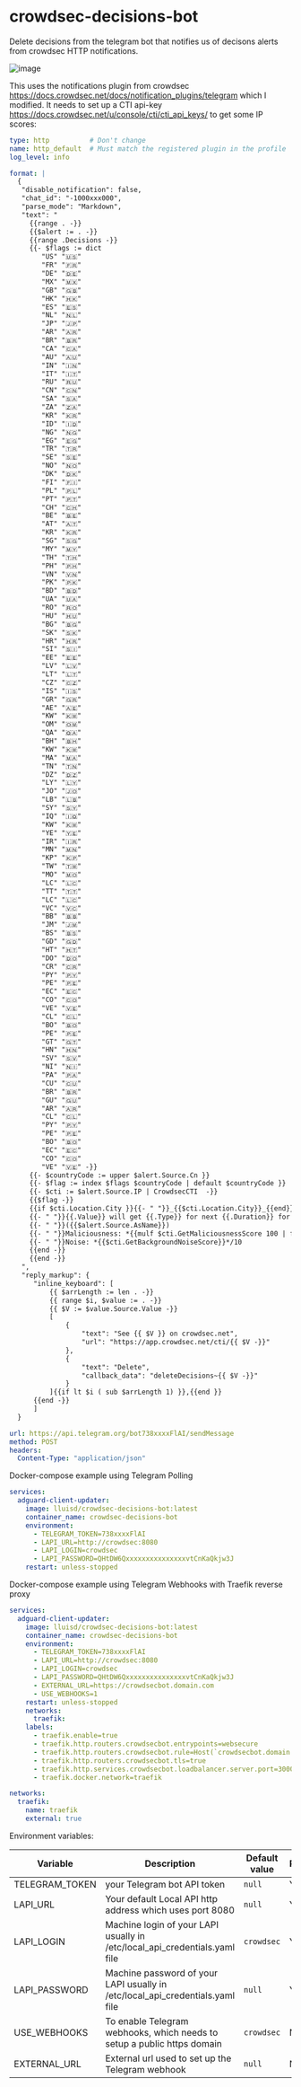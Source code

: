 # crowdsec-decisions-bot

Delete decisions from the telegram bot that notifies us of decisons alerts from crowdsec HTTP notifications. 

![image](https://github.com/user-attachments/assets/ab6d0eac-58a0-4cc4-8d6e-39dcf9e31814)

This uses the notifications plugin from crowdsec https://docs.crowdsec.net/docs/notification_plugins/telegram which I modified. It needs to set up a CTI api-key https://docs.crowdsec.net/u/console/cti/cti_api_keys/ to get some IP scores:

```yaml
type: http          # Don't change
name: http_default  # Must match the registered plugin in the profile
log_level: info

format: |
  {
   "disable_notification": false,
   "chat_id": "-1000xxx000", 
   "parse_mode": "Markdown",
   "text": "
     {{range . -}}  
     {{$alert := . -}}  
     {{range .Decisions -}}
     {{- $flags := dict 
        "US" "🇺🇸" 
        "FR" "🇫🇷" 
        "DE" "🇩🇪" 
        "MX" "🇲🇽" 
        "GB" "🇬🇧" 
        "HK" "🇭🇰" 
        "ES" "🇪🇸" 
        "NL" "🇳🇱" 
        "JP" "🇯🇵" 
        "AR" "🇦🇷" 
        "BR" "🇧🇷" 
        "CA" "🇨🇦" 
        "AU" "🇦🇺" 
        "IN" "🇮🇳" 
        "IT" "🇮🇹" 
        "RU" "🇷🇺" 
        "CN" "🇨🇳" 
        "SA" "🇸🇦" 
        "ZA" "🇿🇦" 
        "KR" "🇰🇷" 
        "ID" "🇮🇩" 
        "NG" "🇳🇬" 
        "EG" "🇪🇬" 
        "TR" "🇹🇷" 
        "SE" "🇸🇪" 
        "NO" "🇳🇴" 
        "DK" "🇩🇰" 
        "FI" "🇫🇮" 
        "PL" "🇵🇱" 
        "PT" "🇵🇹" 
        "CH" "🇨🇭" 
        "BE" "🇧🇪" 
        "AT" "🇦🇹" 
        "KR" "🇰🇷" 
        "SG" "🇸🇬" 
        "MY" "🇲🇾" 
        "TH" "🇹🇭" 
        "PH" "🇵🇭" 
        "VN" "🇻🇳" 
        "PK" "🇵🇰" 
        "BD" "🇧🇩" 
        "UA" "🇺🇦" 
        "RO" "🇷🇴" 
        "HU" "🇭🇺" 
        "BG" "🇧🇬" 
        "SK" "🇸🇰" 
        "HR" "🇭🇷" 
        "SI" "🇸🇮" 
        "EE" "🇪🇪" 
        "LV" "🇱🇻" 
        "LT" "🇱🇹" 
        "CZ" "🇨🇿" 
        "IS" "🇮🇸" 
        "GR" "🇬🇷" 
        "AE" "🇦🇪" 
        "KW" "🇰🇼" 
        "OM" "🇴🇲" 
        "QA" "🇶🇦" 
        "BH" "🇧🇭" 
        "KW" "🇰🇼" 
        "MA" "🇲🇦" 
        "TN" "🇹🇳" 
        "DZ" "🇩🇿" 
        "LY" "🇱🇾" 
        "JO" "🇯🇴" 
        "LB" "🇱🇧" 
        "SY" "🇸🇾" 
        "IQ" "🇮🇶" 
        "KW" "🇰🇼" 
        "YE" "🇾🇪" 
        "IR" "🇮🇷" 
        "MN" "🇲🇳" 
        "KP" "🇰🇵" 
        "TW" "🇹🇼" 
        "MO" "🇲🇴" 
        "LC" "🇱🇨" 
        "TT" "🇹🇹" 
        "LC" "🇱🇨" 
        "VC" "🇻🇨" 
        "BB" "🇧🇧" 
        "JM" "🇯🇲" 
        "BS" "🇧🇸" 
        "GD" "🇬🇩" 
        "HT" "🇭🇹" 
        "DO" "🇩🇴" 
        "CR" "🇨🇷" 
        "PY" "🇵🇾" 
        "PE" "🇵🇪" 
        "EC" "🇪🇨" 
        "CO" "🇨🇴" 
        "VE" "🇻🇪" 
        "CL" "🇨🇱" 
        "BO" "🇧🇴" 
        "PE" "🇵🇪" 
        "GT" "🇬🇹" 
        "HN" "🇭🇳" 
        "SV" "🇸🇻" 
        "NI" "🇳🇮" 
        "PA" "🇵🇦" 
        "CU" "🇨🇺" 
        "BR" "🇧🇷" 
        "GU" "🇬🇺" 
        "AR" "🇦🇷" 
        "CL" "🇨🇱" 
        "PY" "🇵🇾" 
        "PE" "🇵🇪" 
        "BO" "🇧🇴" 
        "EC" "🇪🇨" 
        "CO" "🇨🇴" 
        "VE" "🇻🇪" -}}
     {{- $countryCode := upper $alert.Source.Cn }}
     {{- $flag := index $flags $countryCode | default $countryCode }}
     {{- $cti := $alert.Source.IP | CrowdsecCTI  -}}
     {{$flag -}}
     {{if $cti.Location.City }}{{- " "}}_{{$cti.Location.City}}_{{end}}
     {{- " "}}{{.Value}} will get {{.Type}} for next {{.Duration}} for triggering {{.Scenario}} 
     {{- " "}}({{$alert.Source.AsName}})
     {{- " "}}Maliciousness: *{{mulf $cti.GetMaliciousnessScore 100 | floor}}* %
     {{- " "}}Noise: *{{$cti.GetBackgroundNoiseScore}}*/10
     {{end -}}
     {{end -}}
   ",
   "reply_markup": {
      "inline_keyboard": [
          {{ $arrLength := len . -}}
          {{ range $i, $value := . -}}
          {{ $V := $value.Source.Value -}}
          [
              {
                  "text": "See {{ $V }} on crowdsec.net",
                  "url": "https://app.crowdsec.net/cti/{{ $V -}}"
              },
              {
                  "text": "Delete",
                  "callback_data": "deleteDecisions~{{ $V -}}"
              }
          ]{{if lt $i ( sub $arrLength 1) }},{{end }}
      {{end -}}
      ]
  }

url: https://api.telegram.org/bot738xxxxFlAI/sendMessage
method: POST
headers:
  Content-Type: "application/json"
```

Docker-compose example using Telegram Polling
```yaml
services:
  adguard-client-updater:
    image: lluisd/crowdsec-decisions-bot:latest
    container_name: crowdsec-decisions-bot
    environment:
      - TELEGRAM_TOKEN=738xxxxFlAI
      - LAPI_URL=http://crowdsec:8080
      - LAPI_LOGIN=crowdsec
      - LAPI_PASSWORD=QHtDW6QxxxxxxxxxxxxxxxvtCnKaQkjw3J
    restart: unless-stopped
```

Docker-compose example using Telegram Webhooks with Traefik reverse proxy
```yaml
services:
  adguard-client-updater:
    image: lluisd/crowdsec-decisions-bot:latest
    container_name: crowdsec-decisions-bot
    environment:
      - TELEGRAM_TOKEN=738xxxxFlAI
      - LAPI_URL=http://crowdsec:8080
      - LAPI_LOGIN=crowdsec
      - LAPI_PASSWORD=QHtDW6QxxxxxxxxxxxxxxxvtCnKaQkjw3J
      - EXTERNAL_URL=https://crowdsecbot.domain.com
      - USE_WEBHOOKS=1
    restart: unless-stopped
    networks:
      traefik:
    labels:
      - traefik.enable=true
      - traefik.http.routers.crowdsecbot.entrypoints=websecure
      - traefik.http.routers.crowdsecbot.rule=Host(`crowdsecbot.domain.com`) 
      - traefik.http.routers.crowdsecbot.tls=true
      - traefik.http.services.crowdsecbot.loadbalancer.server.port=3000
      - traefik.docker.network=traefik

networks:
  traefik:
    name: traefik
    external: true
```

Environment variables:

| Variable | Description | Default value | Required |
| -------- | ----------- | ------------- | -------- |
| TELEGRAM_TOKEN | your Telegram bot API token  | `null` | Yes |
| LAPI_URL | Your default Local API http address which uses port 8080  | `null` | Yes |
| LAPI_LOGIN | Machine login of your LAPI usually in /etc/local_api_credentials.yaml file | `crowdsec` | Yes |
| LAPI_PASSWORD | Machine password of your LAPI usually in /etc/local_api_credentials.yaml file | `null` | Yes |
| USE_WEBHOOKS | To enable Telegram webhooks, which needs to setup a public https domain | `crowdsec` | No |
| EXTERNAL_URL | External url used to set up the Telegram webhook | `null` | No |



